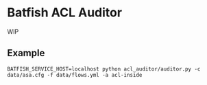 # Batfish ACL Auditor
WIP

## Example
```
BATFISH_SERVICE_HOST=localhost python acl_auditor/auditor.py -c data/asa.cfg -f data/flows.yml -a acl-inside
```
